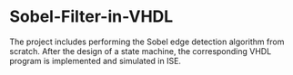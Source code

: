 # Sobel-Filter-in-VHDL

The project includes performing the Sobel edge detection algorithm from scratch. After the design of a state machine, the corresponding VHDL program is implemented and simulated in ISE. 
